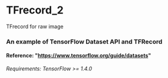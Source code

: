 # TFrecord_2
TFrecord for raw image
### An example of TensorFlow Dataset API and TFRecord
#### Reference: "https://www.tensorflow.org/guide/datasets"
*Requirements: TensorFlow >= 1.4.0*
